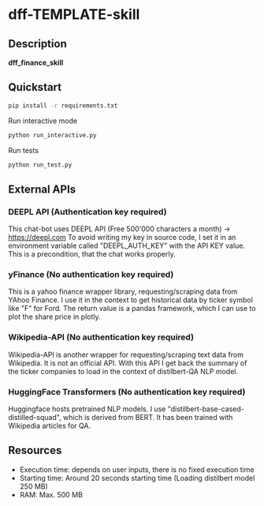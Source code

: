 # dff-TEMPLATE-skill

## Description

**dff_finance_skill** 
## Quickstart

```bash
pip install -r requirements.txt
```
Run interactive mode
```bash
python run_interactive.py
```
Run tests
```bash
python run_test.py
```
## External APIs
### DEEPL API (Authentication key required)
This chat-bot uses DEEPL API (Free 500'000 characters a month) -> https://deepl.com
To avoid writing my key in source code, I set it in an environment variable
called "DEEPL_AUTH_KEY" with the API KEY value. This is a precondition, that the chat works properly.

### yFinance (No authentication key required)
This is a yahoo finance wrapper library, requesting/scraping data from YAhoo Finance.
I use it in the context to get historical data by ticker symbol like "F" for Ford.
The return value is a pandas framework, which I can use to plot the share price in plotly.

### Wikipedia-API (No authentication key required)
Wikipedia-API is another wrapper for requesting/scraping text data from Wikipedia. It is not an official API.
With this API I get back the summary of the ticker companies to load in the context of distilbert-QA NLP model.

### HuggingFace Transformers (No authentication key required)
Huggingface hosts pretrained NLP models. I use "distilbert-base-cased-distilled-squad", which is derived from BERT.
It has been trained with Wikipedia articles for QA.

## Resources
* Execution time: depends on user inputs, there is no fixed execution time
* Starting time: Around 20 seconds starting time (Loading distilbert model 250 MB)
* RAM: Max. 500 MB
